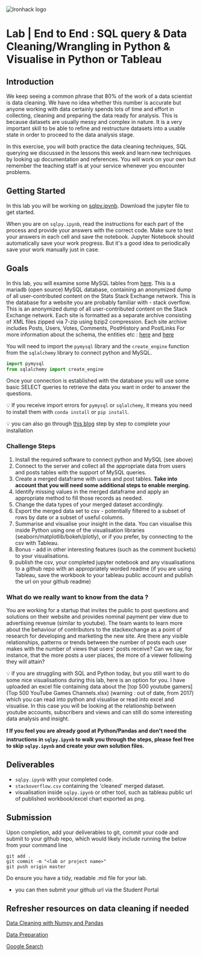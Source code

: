 ![Ironhack logo](https://i.imgur.com/1QgrNNw.png)

# Lab | End to End : SQL query & Data Cleaning/Wrangling in Python & Visualise in Python or Tableau

## Introduction

We keep seeing a common phrase that 80% of the work of a data scientist is data cleaning. We have no idea whether this number is accurate but anyone working with data certainly spends lots of time and effort in collecting, cleaning and preparing the data ready for analysis. This is because datasets are usually messy and complex in nature. It is a very important skill to be able to refine and restructure datasets into a usable state in order to proceed to the data analysis stage.

In this exercise, you will both practice the data cleaning techniques, SQL querying we discussed in the lessons this week and learn new techniques by looking up documentation and references. You will work on your own but remember the teaching staff is at your service whenever you encounter problems.

## Getting Started


In this lab you will be working on [sqlpy.ipynb](sqlpy.ipynb). Download the jupyter file to get started. 

When you are on `sqlpy.ipynb`, read the instructions for each part of the process and provide your answers with the correct code. Make sure to test your answers in each cell and save the notebook. Jupyter Notebook should automatically save your work progress. But it's a good idea to periodically save your work manually just in case.

## Goals

In this lab, you will examine some MySQL tables from [here](https://relational.fit.cvut.cz/dataset/Stats). This is a mariadb (open source) MySQL database, containing an anonymized dump of all user-contributed content on the Stats Stack Exchange network. This is the database for a website you are probably familiar with - stack overflow. This is an anonymized dump of all user-contributed content on the Stack Exchange network. Each site is formatted as a separate archive consisting of XML files zipped via 7-zip using bzip2 compression. Each site archive includes Posts, Users, Votes, Comments, PostHistory and PostLinks 
For more information about the schema, the entities etc : [here](https://www.brentozar.com/archive/2018/02/gentle-introduction-stack-overflow-schema) and [here](https://meta.stackexchange.com/questions/2677/database-schema-documentation-for-the-public-data-dump-and-sede) 


You will need to import the `pymysql` library and the `create_engine` function from the `sqlalchemy` library to connect python and MySQL.

```python
import pymysql
from sqlalchemy import create_engine
```

Once your connection is established with the database you will use some basic SELECT queries to retrieve the data you want in order to answer the questions.

:bulb: If you receive import errors for `pymysql` or `sqlalchemy`, it means you need to install them with `conda install` or `pip install`.

:bulb: you can also go through [this blog](https://hackersandslackers.com/pandas-and-sqlalchemy/) step by step to complete your installation 

### Challenge Steps

1. Install the required software to connect python and MySQL (see above) 
2. Connect to the server and collect all the appropriate data from users and posts tables with the support of MySQL queries.
3. Create a merged dataframe with users and post tables. **Take into account that you will need some additional steps to enable merging.**
4. Identify missing values in the merged dataframe and apply an appropriate method to fill those records as needed.
5. Change the data types of your merged dataset accordingly. 
6. Export the merged data set to csv - potentially filtered to a subset of rows by date or a subset of useful columns. 
7. Summarise and visualise your insight in the data. You can visualise this inside Python using one of the visualisation libraries (seaborn/matplotlib/bokeh/plotly), or if you prefer, by connecting to the csv with Tableau.
8.  Bonus - add in other interesting features (such as the comment buckets) to your visualisations. 
9.  publish the csv, your completed jupyter notebook and any visualisations to a github repo with an appropriately worded readme (if you are using Tableau, save the workbook to your tableau public account and publish the url on your github readme)


### What do we really want to know from the data ? 

You are working for a startup that invites the public to post questions and solutions on their website and provides nominal payment per view due to advertising revenue (similar to youtube). The team wants to learn more about the behaviour of contributors to the stackexchange as a point of research for developing and marketing the new site. Are there any visible relationships, patterns or trends between the number of posts each user makes with the number of views that users' posts receive? Can we say, for instance, that the more posts a user places, the more of a viewer following they will attain? 

:bulb: if you are struggling with SQL and Python today, but you still want to do some nice visualisations during this lab, here is an option for you. I have uploaded an excel file containing data about the [top 500 youtube gamers](Top 500 YouTube Games Channels.xlsx) (warning : out of date, from 2017) which you can read into python and visualise or read into excel and visualise. In this case you will be looking at the relationship between youtube accounts, subscribers and views and can still do some interesting data analysis and insight. 


**:exclamation: If you feel you are already good at Python/Pandas and don't need the instructions in `sqlpy.ipynb` to walk you through the steps, please feel free to skip `sqlpy.ipynb` and create your own solution files.**

## Deliverables

- `sqlpy.ipynb` with your completed code.
- `stackoverflow.csv` containing the 'cleaned' merged dataset.
- visualisation inside `sqlpy.ipynb` or other tool, such as tableau public url of published workbook/excel chart exported as png.  

## Submission

Upon completion, add your deliverables to git, commit your code and submit to your github repo, which would likely include running the below from your command line

  ```
  git add .
  git commit -m "<lab or project name>"
  git push origin master
  ```
Do ensure you have a tidy, readable .md file for your lab.

- you can then submit your github url via the Student Portal

## Refresher resources on data cleaning if needed 

[Data Cleaning with Numpy and Pandas](https://realpython.com/python-data-cleaning-numpy-pandas/#python-data-cleaning-recap-and-resources)

[Data Preparation](https://www.kdnuggets.com/2017/06/7-steps-mastering-data-preparation-python.html)

[Google Search](https://www.google.es/search?q=how+to+clean+data+with+python)

